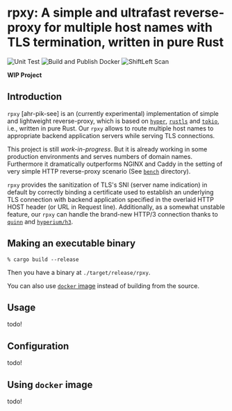 # rpxy: A simple and ultrafast reverse-proxy for multiple host names with TLS termination, written in pure Rust

![Unit Test](https://github.com/junkurihara/rust-rpxy/actions/workflows/ci.yml/badge.svg)
![Build and Publish Docker](https://github.com/junkurihara/rust-rpxy/actions/workflows/docker_build_push.yml/badge.svg)
![ShiftLeft Scan](https://github.com/junkurihara/rust-rpxy/actions/workflows/shift_left.yml/badge.svg)


**WIP Project**

## Introduction

`rpxy` [ahr-pik-see] is an (currently experimental) implementation of simple and lightweight reverse-proxy, which is based on [`hyper`](https://github.com/hyperium/hyper), [`rustls`](https://github.com/rustls/rustls) and [`tokio`](https://github.com/tokio-rs/tokio), i.e., written in pure Rust. Our `rpxy` allows to route multiple host names to appropriate backend application servers while serving TLS connections.

This project is still *work-in-progress*. But it is already working in some production environments and serves numbers of domain names. Furthermore it dramatically outperforms NGINX and Caddy in the setting of very simple HTTP reverse-proxy scenario (See [`bench`](./bench/) directory).

 `rpxy` provides the sanitization of TLS's SNI (server name indication) in default by correctly binding a certificate used to establish an underlying TLS connection with backend application specified in the overlaid HTTP HOST header (or URL in Request line). Additionally, as a somewhat unstable feature, our `rpxy` can handle the brand-new HTTP/3 connection thanks to [`quinn`](https://github.com/quinn-rs/quinn) and [`hyperium/h3`](https://github.com/hyperium/h3).

## Making an executable binary

```:bash
% cargo build --release
```

Then you have a binary at `./target/release/rpxy`.

You can also use [`docker` image](https://hub.docker.com/r/jqtype/rpxy) instead of building from the source.

## Usage

todo!

## Configuration

todo!

## Using `docker` image

todo!
